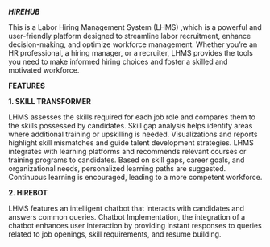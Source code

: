 ***HIREHUB***

This is a Labor Hiring Management System (LHMS) ,which is a powerful and user-friendly platform designed to streamline labor recruitment, enhance decision-making, and optimize workforce management. Whether you’re an HR professional, a hiring manager, or a recruiter, LHMS provides the tools you need to make informed hiring choices and foster a skilled and motivated workforce.

**FEATURES**

**1. SKILL TRANSFORMER**

LHMS assesses the skills required for each job role and compares them to the skills possessed by candidates. Skill gap analysis helps identify areas where additional training or upskilling is needed. Visualizations and reports highlight skill mismatches and guide talent development strategies.
LHMS integrates with learning platforms and recommends relevant courses or training programs to candidates. Based on skill gaps, career goals, and organizational needs, personalized learning paths are suggested. Continuous learning is encouraged, leading to a more competent workforce.

**2. HIREBOT**

LHMS features an intelligent chatbot that interacts with candidates and answers common queries. Chatbot Implementation, the integration of a chatbot enhances user interaction by providing instant responses to queries related to job openings, skill requirements, and resume building.
